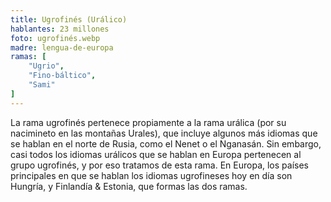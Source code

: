 ```yaml
---
title: Ugrofinés (Urálico)
hablantes: 23 millones
foto: ugrofinés.webp
madre: lengua-de-europa
ramas: [
    "Ugrio",
    "Fino-báltico",
    "Sami"
]
---
```


La rama ugrofinés pertenece propiamente a la rama urálica (por su nacimineto en las montañas Urales), que incluye algunos más idiomas que se hablan en el norte de Rusia, como el Nenet o el Nganasán. Sin embargo, casi todos los idiomas urálicos que se hablan en Europa pertenecen al grupo ugrofinés, y por eso tratamos de esta rama. En Europa, los países principales en que se hablan los idiomas ugrofineses hoy en día son Hungría, y Finlandía & Estonia, que formas las dos ramas.